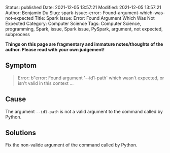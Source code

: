 Status: published
Date: 2021-12-05 13:57:21
Modified: 2021-12-05 13:57:21
Author: Benjamin Du
Slug: spark-issue:-error:-Found-argument-which-was-not-expected
Title: Spark Issue: Error: Found Argument Which Was Not Expected
Category: Computer Science
Tags: Computer Science, programming, Spark, issue, Spark issue, PySpark, argument, not expected, subprocess

**Things on this page are fragmentary and immature notes/thoughts of the author. Please read with your own judgement!**

## Symptom 

> Error: b"error: Found argument '--id1-path' which wasn't expected, or isn't valid in this context ...

## Cause 

The argument `--id1-path` is not a valid argument to the command called by Python.

## Solutions 

Fix the non-valide argument of the command called by Python. 

